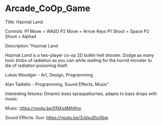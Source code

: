 # Arcade_CoOp_Game

Title: Hazmat Land

Controls: P1 Move = WASD
	  P2 Move = Arrow Keys
	  P1 Shoot = Space
	  P2 Shoot = Alpha4

Description "Hazmat Land

Hazmat Land is a two-player co-op 2D bullet-hell shooter. Dodge as many toxic blobs of radiation as you can while waiting for the horrid monster to die of radiation poisoning itself.



Lukas Woodger - Art, Design, Programming

Alan Tadiello - Programming, Sound Effects, Music"

Interesting fetures: Dinamic boss spraypatturnes, adapts to bass drops with music. 

Music: https://youtu.be/ENXsdMtiAho

Sound Effects: Gun: https://youtu.be/3JdxuDIuGbw
	       
	   